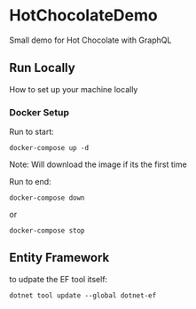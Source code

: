 # HotChocolateDemo
Small demo for Hot Chocolate with GraphQL
## Run Locally
How to set up your machine locally

### Docker Setup
Run to start:

`docker-compose up -d`

Note: Will download the image if its the first time

Run to end:

`docker-compose down`

or

`docker-compose stop`

## Entity Framework
to udpate the EF tool itself:

`dotnet tool update --global dotnet-ef`

